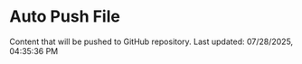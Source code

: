 # Auto Push File

Content that will be pushed to GitHub repository.
Last updated: 07/28/2025, 04:35:36 PM
